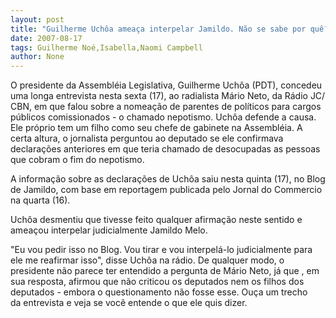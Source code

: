 ```yaml
---
layout: post
title: "Guilherme Uchôa ameaça interpelar Jamildo. Não se sabe por quê?"
date: 2007-08-17
tags: Guilherme Noé,Isabella,Naomi Campbell
author: None
---
```

O presidente da Assembl&eacute;ia Legislativa, Guilherme Uch&ocirc;a (PDT), concedeu uma longa entrevista nesta sexta (17), ao radialista M&aacute;rio Neto, da R&aacute;dio JC/ CBN, em que falou sobre a nomea&ccedil;&atilde;o de parentes&nbsp;de pol&iacute;ticos&nbsp;para cargos p&uacute;blicos comissionados -&nbsp;o chamado nepotismo. 
Uch&ocirc;a defende a causa. Ele pr&oacute;prio tem um filho como seu chefe de gabinete na Assembl&eacute;ia. A certa altura, o jornalista perguntou ao deputado se ele confirmava declara&ccedil;&otilde;es anteriores em que teria chamado de desocupadas as pessoas que cobram o fim do nepotismo. 

A informa&ccedil;&atilde;o sobre as declara&ccedil;&otilde;es de Uch&ocirc;a saiu nesta quinta (17), no Blog de Jamildo, com base em reportagem publicada pelo Jornal do Commercio na quarta (16). 

Uch&ocirc;a desmentiu que tivesse&nbsp;feito qualquer&nbsp;afirma&ccedil;&atilde;o neste sentido e amea&ccedil;ou interpelar judicialmente Jamildo Melo. 

&quot;Eu vou pedir isso no Blog. Vou tirar e vou interpel&aacute;-lo judicialmente para ele me reafirmar isso&quot;,&nbsp;disse Uch&ocirc;a&nbsp;na r&aacute;dio.
De qualquer modo, o presidente n&atilde;o parece ter entendido a pergunta de M&aacute;rio Neto,&nbsp;j&aacute; que , em sua resposta, afirmou que n&atilde;o criticou os deputados nem os filhos dos deputados - embora&nbsp;o questionamento n&atilde;o&nbsp;fosse esse. 
Ou&ccedil;a&nbsp;um trecho da&nbsp;entrevista e veja se voc&ecirc; entende o que ele quis dizer. 